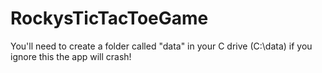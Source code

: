 # RockysTicTacToeGame
You'll need to create a folder called "data" in your C drive (C:\data)
if you ignore this the app will crash!
